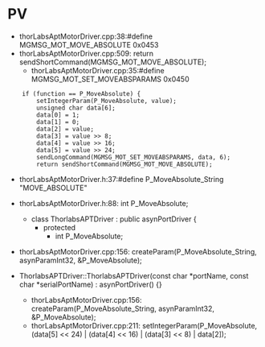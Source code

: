 # PV

* thorLabsAptMotorDriver.cpp:38:#define MGMSG_MOT_MOVE_ABSOLUTE         0x0453
* thorLabsAptMotorDriver.cpp:509:        return sendShortCommand(MGMSG_MOT_MOVE_ABSOLUTE);
    * thorLabsAptMotorDriver.cpp:35:#define MGMSG_MOT_SET_MOVEABSPARAMS	0x0450
```
    if (function == P_MoveAbsolute) {
        setIntegerParam(P_MoveAbsolute, value);
        unsigned char data[6];
        data[0] = 1;
        data[1] = 0;
        data[2] = value;
        data[3] = value >> 8;
        data[4] = value >> 16;
        data[5] = value >> 24;
        sendLongCommand(MGMSG_MOT_SET_MOVEABSPARAMS, data, 6);
        return sendShortCommand(MGMSG_MOT_MOVE_ABSOLUTE);
```
* thorLabsAptMotorDriver.h:37:#define P_MoveAbsolute_String "MOVE_ABSOLUTE"
* thorLabsAptMotorDriver.h:88:    int P_MoveAbsolute;
    * class ThorlabsAPTDriver : public asynPortDriver {
        * protected
            * int P_MoveAbsolute;

* thorLabsAptMotorDriver.cpp:156:    createParam(P_MoveAbsolute_String, asynParamInt32, &P_MoveAbsolute);

* ThorlabsAPTDriver::ThorlabsAPTDriver(const char *portName, const char *serialPortName)
   : asynPortDriver() {} 
    * thorLabsAptMotorDriver.cpp:156:    createParam(P_MoveAbsolute_String, asynParamInt32, &P_MoveAbsolute);
    * thorLabsAptMotorDriver.cpp:211:    setIntegerParam(P_MoveAbsolute, (data[5] << 24) | (data[4] << 16) | (data[3] << 8) | data[2]);
